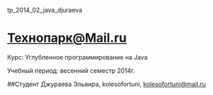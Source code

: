 tp_2014_02_java_djuraeva

Технопарк@Mail.ru
============
Курс: Углубленное программирование на Java

Учебный период: весенний семестр 2014г.

##Студент
Джураева Эльвира, kolesofortuni, kolesofortuni@mail.ru
